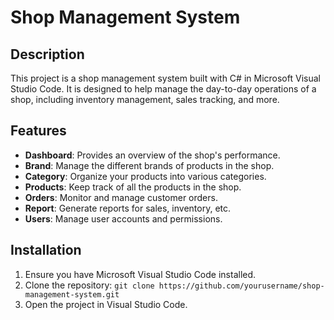 # Shop Management System

## Description
This project is a shop management system built with C# in Microsoft Visual Studio Code. It is designed to help manage the day-to-day operations of a shop, including inventory management, sales tracking, and more.

## Features
- **Dashboard**: Provides an overview of the shop's performance.
- **Brand**: Manage the different brands of products in the shop.
- **Category**: Organize your products into various categories.
- **Products**: Keep track of all the products in the shop.
- **Orders**: Monitor and manage customer orders.
- **Report**: Generate reports for sales, inventory, etc.
- **Users**: Manage user accounts and permissions.

## Installation
1. Ensure you have Microsoft Visual Studio Code installed.
2. Clone the repository: `git clone https://github.com/yourusername/shop-management-system.git`
3. Open the project in Visual Studio Code.

